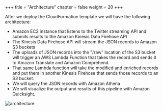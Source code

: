 +++
title = "Architecture"
chapter = false
weight = 20
+++


After we deploy the CloudFormation template we will have the following architecture:

* Amazon EC2 instance that listens to the Twitter streaming API and submits results to the Amazon Kinesis Data Firehose API
* The Kinesis Data Firehose API will stream the JSON records to Amazon S3 buckets
* The uploads of JSON records into the "/raw" location of the S3 bucket will trigger an AWS Lambda Function that takes the record and sends it to Amazon Translate and Amazon Comprehend.
* That same Lambda function will take the modified and enriched records and put them in another Kinesis Firehose that sends those records to an S3 bucket.
* We will query the JSON records with Amazon Athena
* We will visualize the output and results of this pipeline with Amazon Quicksight.

![architecture](/images/social-media-analytics/twitter-dashboard-3.gif)

